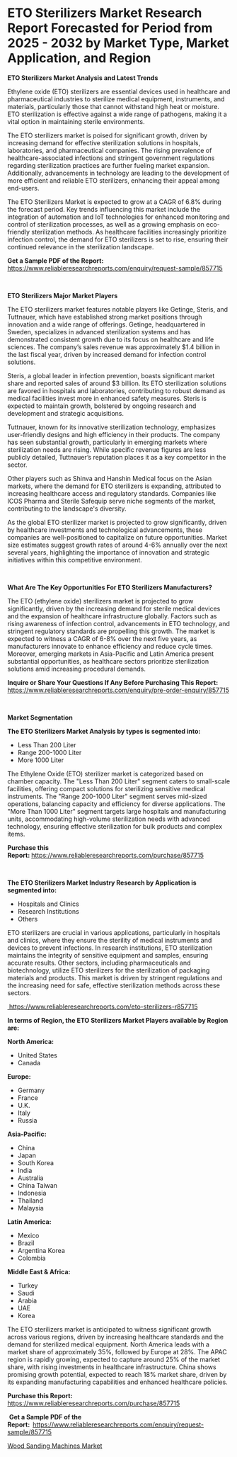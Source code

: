 <p><h1>ETO Sterilizers Market Research Report Forecasted for Period from 2025 -  2032 by Market Type, Market Application, and Region</h1></p><p><strong>ETO Sterilizers Market Analysis and Latest Trends</strong></p>
<p><p>Ethylene oxide (ETO) sterilizers are essential devices used in healthcare and pharmaceutical industries to sterilize medical equipment, instruments, and materials, particularly those that cannot withstand high heat or moisture. ETO sterilization is effective against a wide range of pathogens, making it a vital option in maintaining sterile environments.</p><p>The ETO sterilizers market is poised for significant growth, driven by increasing demand for effective sterilization solutions in hospitals, laboratories, and pharmaceutical companies. The rising prevalence of healthcare-associated infections and stringent government regulations regarding sterilization practices are further fueling market expansion. Additionally, advancements in technology are leading to the development of more efficient and reliable ETO sterilizers, enhancing their appeal among end-users.</p><p>The ETO Sterilizers Market is expected to grow at a CAGR of 6.8% during the forecast period. Key trends influencing this market include the integration of automation and IoT technologies for enhanced monitoring and control of sterilization processes, as well as a growing emphasis on eco-friendly sterilization methods. As healthcare facilities increasingly prioritize infection control, the demand for ETO sterilizers is set to rise, ensuring their continued relevance in the sterilization landscape.</p></p>
<p><strong>Get a Sample PDF of the Report:&nbsp;</strong> <a href="https://www.reliableresearchreports.com/enquiry/request-sample/857715?utm_campaign=2300&utm_medium=2&utm_source=Github&utm_content=ia&utm_term=18022025&utm_id=eto-sterilizers">https://www.reliableresearchreports.com/enquiry/request-sample/857715</a></p>
<p>&nbsp;</p>
<p><strong>ETO Sterilizers Major Market Players</strong></p>
<p><p>The ETO sterilizers market features notable players like Getinge, Steris, and Tuttnauer, which have established strong market positions through innovation and a wide range of offerings. Getinge, headquartered in Sweden, specializes in advanced sterilization systems and has demonstrated consistent growth due to its focus on healthcare and life sciences. The company’s sales revenue was approximately $1.4 billion in the last fiscal year, driven by increased demand for infection control solutions.</p><p>Steris, a global leader in infection prevention, boasts significant market share and reported sales of around $3 billion. Its ETO sterilization solutions are favored in hospitals and laboratories, contributing to robust demand as medical facilities invest more in enhanced safety measures. Steris is expected to maintain growth, bolstered by ongoing research and development and strategic acquisitions.</p><p>Tuttnauer, known for its innovative sterilization technology, emphasizes user-friendly designs and high efficiency in their products. The company has seen substantial growth, particularly in emerging markets where sterilization needs are rising. While specific revenue figures are less publicly detailed, Tuttnauer’s reputation places it as a key competitor in the sector.</p><p>Other players such as Shinva and Hanshin Medical focus on the Asian markets, where the demand for ETO sterilizers is expanding, attributed to increasing healthcare access and regulatory standards. Companies like ICOS Pharma and Sterile Safequip serve niche segments of the market, contributing to the landscape's diversity.</p><p>As the global ETO sterilizer market is projected to grow significantly, driven by healthcare investments and technological advancements, these companies are well-positioned to capitalize on future opportunities. Market size estimates suggest growth rates of around 4-6% annually over the next several years, highlighting the importance of innovation and strategic initiatives within this competitive environment.</p></p>
<p>&nbsp;</p>
<p><strong>What Are The Key Opportunities For ETO Sterilizers Manufacturers?</strong></p>
<p><p>The ETO (ethylene oxide) sterilizers market is projected to grow significantly, driven by the increasing demand for sterile medical devices and the expansion of healthcare infrastructure globally. Factors such as rising awareness of infection control, advancements in ETO technology, and stringent regulatory standards are propelling this growth. The market is expected to witness a CAGR of 6-8% over the next five years, as manufacturers innovate to enhance efficiency and reduce cycle times. Moreover, emerging markets in Asia-Pacific and Latin America present substantial opportunities, as healthcare sectors prioritize sterilization solutions amid increasing procedural demands.</p></p>
<p><strong>Inquire or Share Your Questions If Any Before Purchasing This Report:</strong> <a href="https://www.reliableresearchreports.com/enquiry/pre-order-enquiry/857715?utm_campaign=2300&utm_medium=2&utm_source=Github&utm_content=ia&utm_term=18022025&utm_id=eto-sterilizers">https://www.reliableresearchreports.com/enquiry/pre-order-enquiry/857715</a></p>
<p>&nbsp;</p>
<p><strong>Market Segmentation</strong></p>
<p><strong>The ETO Sterilizers Market Analysis by types is segmented into:</strong></p>
<p><ul><li>Less Than 200 Liter</li><li>Range 200-1000 Liter</li><li>More 1000 Liter</li></ul></p>
<p><p>The Ethylene Oxide (ETO) sterilizer market is categorized based on chamber capacity. The "Less Than 200 Liter" segment caters to small-scale facilities, offering compact solutions for sterilizing sensitive medical instruments. The "Range 200-1000 Liter" segment serves mid-sized operations, balancing capacity and efficiency for diverse applications. The "More Than 1000 Liter" segment targets large hospitals and manufacturing units, accommodating high-volume sterilization needs with advanced technology, ensuring effective sterilization for bulk products and complex items.</p></p>
<p><strong>Purchase this Report:&nbsp;</strong><a href="https://www.reliableresearchreports.com/purchase/857715?utm_campaign=2300&utm_medium=2&utm_source=Github&utm_content=ia&utm_term=18022025&utm_id=eto-sterilizers">https://www.reliableresearchreports.com/purchase/857715</a></p>
<p>&nbsp;</p>
<p><strong>The ETO Sterilizers Market Industry Research by Application is segmented into:</strong></p>
<p><ul><li>Hospitals and Clinics</li><li>Research Institutions</li><li>Others</li></ul></p>
<p><p>ETO sterilizers are crucial in various applications, particularly in hospitals and clinics, where they ensure the sterility of medical instruments and devices to prevent infections. In research institutions, ETO sterilization maintains the integrity of sensitive equipment and samples, ensuring accurate results. Other sectors, including pharmaceuticals and biotechnology, utilize ETO sterilizers for the sterilization of packaging materials and products. This market is driven by stringent regulations and the increasing need for safe, effective sterilization methods across these sectors.</p></p>
<p><a href="https://www.reliableresearchreports.com/eto-sterilizers-r857715?utm_campaign=2300&utm_medium=2&utm_source=Github&utm_content=ia&utm_term=18022025&utm_id=eto-sterilizers">&nbsp;https://www.reliableresearchreports.com/eto-sterilizers-r857715</a></p>
<p><strong>In terms of Region, the ETO Sterilizers Market Players available by Region are:</strong></p>
<p>
    <p> <strong> North America: </strong>
        <ul>
            <li>United States</li>
            <li>Canada</li>
        </ul>
        </p> 
    <p> <strong> Europe: </strong>
        <ul>
            <li>Germany</li>
            <li>France</li>
            <li>U.K.</li>
            <li>Italy</li>
            <li>Russia</li>
        </ul>
        </p> 
    <p> <strong> Asia-Pacific: </strong>
        <ul>
            <li>China</li>
            <li>Japan</li>
            <li>South Korea</li>
            <li>India</li>
            <li>Australia</li>
            <li>China Taiwan</li>
            <li>Indonesia</li>
            <li>Thailand</li>
            <li>Malaysia</li>
        </ul>
        </p> 
    <p> <strong> Latin America: </strong>
        <ul>
            <li>Mexico</li>
            <li>Brazil</li>
            <li>Argentina Korea</li>
            <li>Colombia</li>
        </ul>
        </p> 
    <p> <strong> Middle East & Africa: </strong>
        <ul>
            <li>Turkey</li>
            <li>Saudi</li>
            <li>Arabia</li>
            <li>UAE</li>
            <li>Korea</li>
        </ul>
    </p>
    </p>
<p><p>The ETO sterilizers market is anticipated to witness significant growth across various regions, driven by increasing healthcare standards and the demand for sterilized medical equipment. North America leads with a market share of approximately 35%, followed by Europe at 28%. The APAC region is rapidly growing, expected to capture around 25% of the market share, with rising investments in healthcare infrastructure. China shows promising growth potential, expected to reach 18% market share, driven by its expanding manufacturing capabilities and enhanced healthcare policies.</p></p>
<p><strong>Purchase this Report: </strong><a href="https://www.reliableresearchreports.com/purchase/857715?utm_campaign=2300&utm_medium=2&utm_source=Github&utm_content=ia&utm_term=18022025&utm_id=eto-sterilizers">https://www.reliableresearchreports.com/purchase/857715</a></p>
<p>&nbsp;<strong>Get a Sample PDF of the Report:&nbsp;&nbsp;</strong><a href="https://www.reliableresearchreports.com/enquiry/request-sample/857715?utm_campaign=2300&utm_medium=2&utm_source=Github&utm_content=ia&utm_term=18022025&utm_id=eto-sterilizers">https://www.reliableresearchreports.com/enquiry/request-sample/857715</a></p>
<p><strong></strong></p>
<p><p><a href="https://github.com/stephaniwo144/Market-Research-Report-List-1/blob/main/wood-sanding-machines-market.md?utm_campaign=2300&utm_medium=2&utm_source=Github&utm_content=ia&utm_term=18022025&utm_id=eto-sterilizers">Wood Sanding Machines Market</a></p></p>